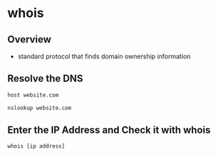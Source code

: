 # whois

## Overview

* standard protocol that finds domain ownership information

## Resolve the DNS

```bash
host website.com
```

```bash
nslookup website.com
```

## Enter the IP Address and Check it with whois

```bash
whois [ip address]
```


